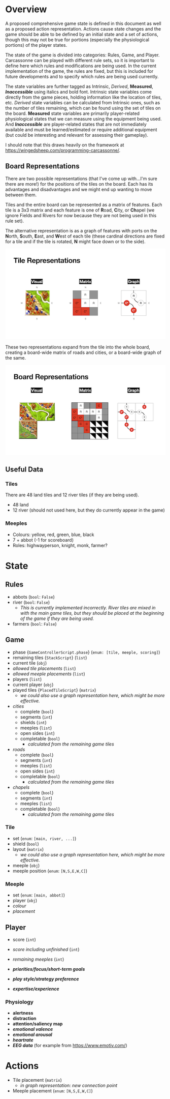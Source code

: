 # Overview

A proposed comprehensive game state is defined in this document as well as a proposed action representation. Actions cause state changes and the game should be able to be defined by an initial state and a set of actions, though this may not be true for portions (especially the physiological portions) of the player states.

The state of the game is divided into categories: Rules, Game, and Player.
Carcassonne can be played with different rule sets, so it is important to define here which rules and modifications are being used.
In the current implementation of the game, the rules are fixed, but this is included for future developments and to specify which rules are being used currently.

The state variables are further tagged as Intrinsic, *Derived*, **Measured**, ***Inaccessible*** using italics and bold font.
Intrinsic state variables come directly from the game pieces, holding information like the location of tiles, etc.
*Derived* state variables can be calculated from Intrinsic ones, such as the number of tiles remaining, which can be found using the set of tiles on the board.
**Measured** state variables are primarily player-related physiological states that we can measure using the equipment being used.
And ***Inaccessible*** are player-related states that are not immediately available and must be learned/estimated or require additional equipment (but could be interesting and relevant for assessing their gameplay).

I should note that this draws heavily on the framework at <https://wingedsheep.com/programming-carcassonne/>.


## Board Representations
There are two possible representations (that I've come up with...I'm sure there are more!) for the positions of the tiles on the board.
Each has its advantages and disadvantages and we might end up wanting to move between them.

Tiles and the entire board can be represented as a matrix of features.
Each tile is a 3x3 matrix and each feature is one of **R**oad, **C**ity, or **Ch**apel (we ignore Fields and Rivers for now because they are not being used in this rule set).

The alternative representation is as a graph of features with ports on the **N**orth, **S**outh, **E**ast, and **W**est of each tile (these cardinal directions are fixed for a tile and if the tile is rotated, **N** might face down or to the side).

![!](representations/tile_representations.jpeg)

These two representations expand from the tile into the whole board, creating a board-wide matrix of roads and cities, or a board-wide graph of the same.

![!](representations/board_representations.jpeg)


## Useful Data
### Tiles
There are 48 land tiles and 12 river tiles (if they are being used). 

* 48 land
* 12 river (should not used here, but they do currently appear in the game)

### Meeples

* Colours: yellow, red, green, blue, black
* 7 + abbot (-1 for scoreboard)
* Roles: highwayperson, knight, monk, farmer?





# State
## Rules
* abbots (`bool`: `False`)
* river (`bool`: `False`)
	* *This is currently implemented incorrectly. River tiles are mixed in with the main game tiles, but they should be placed at the beginning of the game if they are being used.*
* farmers (`bool`: `False`)

## Game

* phase {`GameControllerScript.phase`} (`enum: [tile, meeple, scoring]`)
* remaining tiles {`StackScript`} (`list`)
* current tile (`obj`)
* *allowed tile placements* (`list`)
* *allowed meeple placements* (`list`)
* players (`list`)
* current player (`obj`)
* played tiles {`PlacedTileScript`} (`matrix`)
	* *we could also use a graph representation here, which might be more effective.*
* *cities*
	* complete (`bool`)
	* segments (`int`)
	* shields (`int`)
	* meeples (`list`)
	* open sides (`int`)
	* completable (`bool`)
		* *calculated from the remaining game tiles*
* *roads*
	* complete (`bool`)
	* segments (`int`)
	* meeples (`list`)
	* open sides (`int`)
	* completable (`bool`)
		* *calculated from the remaining game tiles*
* *chapels*
	* complete (`bool`)
	* segments (`int`)
	* meeples (`list`)
	* completable (`bool`)
		* *calculated from the remaining game tiles*

### Tile

* set (`enum`: `[main, river, ...]`)
* shield (`bool`)
* layout (`matrix`)
	* *we could also use a graph representation here, which might be more effective.*
* meeple (`obj`)
* meeple position (`enum`: `[N,S,E,W,C]`)



### Meeple

* set (`enum`: `[main, abbot]`)
* player (`obj`)
* *colour*
* *placement*


## Player

* score (`int`)
* *score including unfinished* (`int`)
* *remaining meeples* (`int`)

* ***priorities/focus/short-term goals***
* ***play style/strategy preference***
* ***expertise/experience***

### Physiology
* **alertness**
* **distraction**
* **attention/saliency map**
* ***emotional valence***
* ***emotional arousal***
* ***heartrate***
* ***EEG data*** (for example from <https://www.emotiv.com/>)

# Actions

* Tile placement (`matrix`)
	* *in graph representation: new connection point*
* Meeple placement (`enum`: `[N,S,E,W,C]`)
